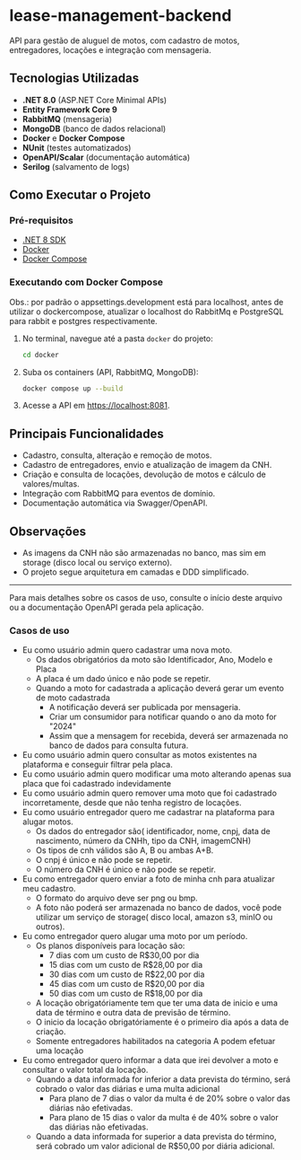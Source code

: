 # lease-management-backend

API para gestão de aluguel de motos, com cadastro de motos, entregadores, locações e integração com mensageria.

## Tecnologias Utilizadas

- **.NET 8.0** (ASP.NET Core Minimal APIs)
- **Entity Framework Core 9**
- **RabbitMQ** (mensageria)
- **MongoDB** (banco de dados relacional)
- **Docker** e **Docker Compose**
- **NUnit** (testes automatizados)
- **OpenAPI/Scalar** (documentação automática)
- **Serilog** (salvamento de logs)

## Como Executar o Projeto

### Pré-requisitos

- [.NET 8 SDK](https://dotnet.microsoft.com/en-us/download/dotnet/8.0)
- [Docker](https://www.docker.com/)
- [Docker Compose](https://docs.docker.com/compose/)

### Executando com Docker Compose

Obs.: por padrão o appsettings.development está para localhost, antes de utilizar o dockercompose, atualizar o localhost do RabbitMq e PostgreSQL para rabbit e postgres respectivamente.

1. No terminal, navegue até a pasta `docker` do projeto:

    ```sh
    cd docker
    ```

2. Suba os containers (API, RabbitMQ, MongoDB):

    ```sh
    docker compose up --build
    ```

3. Acesse a API em [https://localhost:8081](https://localhost:8081).

## Principais Funcionalidades

- Cadastro, consulta, alteração e remoção de motos.
- Cadastro de entregadores, envio e atualização de imagem da CNH.
- Criação e consulta de locações, devolução de motos e cálculo de valores/multas.
- Integração com RabbitMQ para eventos de domínio.
- Documentação automática via Swagger/OpenAPI.

## Observações

- As imagens da CNH não são armazenadas no banco, mas sim em storage (disco local ou serviço externo).
- O projeto segue arquitetura em camadas e DDD simplificado.

---

Para mais detalhes sobre os casos de uso, consulte o início deste arquivo ou a documentação OpenAPI gerada pela aplicação.

### Casos de uso
- Eu como usuário admin quero cadastrar uma nova moto.
  - Os dados obrigatórios da moto são Identificador, Ano, Modelo e Placa
  - A placa é um dado único e não pode se repetir.
  - Quando a moto for cadastrada a aplicação deverá gerar um evento de moto cadastrada
    - A notificação deverá ser publicada por mensageria.
    - Criar um consumidor para notificar quando o ano da moto for "2024"
    - Assim que a mensagem for recebida, deverá ser armazenada no banco de dados para consulta futura.
- Eu como usuário admin quero consultar as motos existentes na plataforma e conseguir filtrar pela placa.
- Eu como usuário admin quero modificar uma moto alterando apenas sua placa que foi cadastrado indevidamente
- Eu como usuário admin quero remover uma moto que foi cadastrado incorretamente, desde que não tenha registro de locações.
- Eu como usuário entregador quero me cadastrar na plataforma para alugar motos.
    - Os dados do entregador são( identificador, nome, cnpj, data de nascimento, número da CNHh, tipo da CNH, imagemCNH)
    - Os tipos de cnh válidos são A, B ou ambas A+B.
    - O cnpj é único e não pode se repetir.
    - O número da CNH é único e não pode se repetir.
- Eu como entregador quero enviar a foto de minha cnh para atualizar meu cadastro.
    - O formato do arquivo deve ser png ou bmp.
    - A foto não poderá ser armazenada no banco de dados, você pode utilizar um serviço de storage( disco local, amazon s3, minIO ou outros).
- Eu como entregador quero alugar uma moto por um período.
    - Os planos disponíveis para locação são:
        - 7 dias com um custo de R$30,00 por dia
        - 15 dias com um custo de R$28,00 por dia
        - 30 dias com um custo de R$22,00 por dia
        - 45 dias com um custo de R$20,00 por dia
        - 50 dias com um custo de R$18,00 por dia
    - A locação obrigatóriamente tem que ter uma data de inicio e uma data de término e outra data de previsão de término.
    - O inicio da locação obrigatóriamente é o primeiro dia após a data de criação.
    - Somente entregadores habilitados na categoria A podem efetuar uma locação
- Eu como entregador quero informar a data que irei devolver a moto e consultar o valor total da locação.
    - Quando a data informada for inferior a data prevista do término, será cobrado o valor das diárias e uma multa adicional
        - Para plano de 7 dias o valor da multa é de 20% sobre o valor das diárias não efetivadas.
        - Para plano de 15 dias o valor da multa é de 40% sobre o valor das diárias não efetivadas.
    - Quando a data informada for superior a data prevista do término, será cobrado um valor adicional de R$50,00 por diária adicional.
